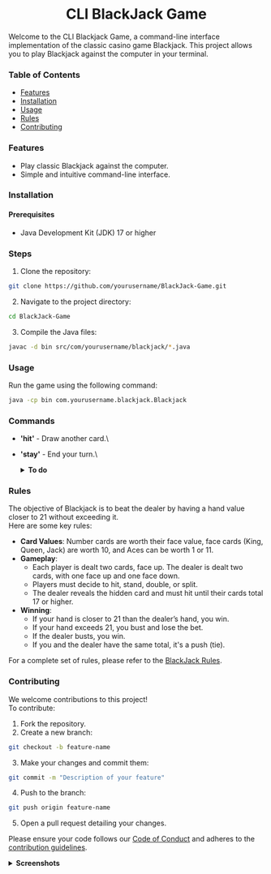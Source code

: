<div align="center">
  
  # CLI BlackJack Game
  
</div>

Welcome to the CLI Blackjack Game, a command-line interface implementation of the classic casino game Blackjack. This project allows you to play Blackjack against the computer in your terminal.

### Table of Contents
* [Features](https://github.com/sekwanaa/BlackJack-Game?tab=readme-ov-file#features)
* [Installation](https://github.com/sekwanaa/BlackJack-Game?tab=readme-ov-file#installation)
* [Usage](https://github.com/sekwanaa/BlackJack-Game?tab=readme-ov-file#usage)
* [Rules](https://github.com/sekwanaa/BlackJack-Game?tab=readme-ov-file#rules)
* [Contributing](https://github.com/sekwanaa/BlackJack-Game?tab=readme-ov-file#contributing)

### Features
* Play classic Blackjack against the computer.
* Simple and intuitive command-line interface.

### Installation
#### Prerequisites
* Java Development Kit (JDK) 17 or higher

### Steps
1. Clone the repository:
``` bash
git clone https://github.com/yourusername/BlackJack-Game.git
```
2. Navigate to the project directory:
``` bash
cd BlackJack-Game
```
3. Compile the Java files:
``` bash
javac -d bin src/com/yourusername/blackjack/*.java
```

### Usage
Run the game using the following command:
``` bash
java -cp bin com.yourusername.blackjack.Blackjack
```

### Commands
* **'hit'** - Draw another card.\
* **'stay'** - End your turn.\

  <details>
  
  **<summary>To do</summary>**
  
  * **'double'** - Double your bet, draw one more card, and end your turn.\
  * **'split'** - Split your hand into two hands (if you have a pair).\
  * **'insurance'** - Take insurance if the dealer shows an Ace.
      
  </details>

### Rules
The objective of Blackjack is to beat the dealer by having a hand value closer to 21 without exceeding it.\
Here are some key rules:

* **Card Values**: Number cards are worth their face value, face cards (King, Queen, Jack) are worth 10, and Aces can be worth 1 or 11.
* **Gameplay**:
  * Each player is dealt two cards, face up. The dealer is dealt two cards, with one face up and one face down.
  * Players must decide to hit, stand, double, or split.
  * The dealer reveals the hidden card and must hit until their cards total 17 or higher.
* **Winning**:
  * If your hand is closer to 21 than the dealer’s hand, you win.
  * If your hand exceeds 21, you bust and lose the bet.
  * If the dealer busts, you win.
  * If you and the dealer have the same total, it's a push (tie).

For a complete set of rules, please refer to the [BlackJack Rules](https://bicyclecards.com/how-to-play/blackjack/).

### Contributing
We welcome contributions to this project!\
To contribute:

1. Fork the repository.
2. Create a new branch:
``` bash
git checkout -b feature-name
```
3. Make your changes and commit them:
``` bash
git commit -m "Description of your feature"
```
4. Push to the branch:
``` bash
git push origin feature-name
```
5. Open a pull request detailing your changes.

Please ensure your code follows our [Code of Conduct]() and adheres to the [contribution guidelines]().
<details>
  
  **<summary>Screenshots</summary>**

### Home Screen
![image](https://github.com/sekwanaa/BlackJack-Game/assets/112197395/e93e629c-d81b-4539-8f9a-691ab13f9c74)

### Playing the game
![image](https://github.com/sekwanaa/BlackJack-Game/assets/112197395/483deefc-ce73-4244-bbd9-f8bcffdb0f9a)

![image](https://github.com/sekwanaa/BlackJack-Game/assets/112197395/67c74ed6-f957-4393-be74-aca1153f9eaf)

### Getting BlackJack (Exactly 21)
![image](https://github.com/sekwanaa/BlackJack-Game/assets/112197395/61d8f405-953b-4a73-a7cc-8a255d78bc8e)

### Busted (Going over 21)
![image](https://github.com/sekwanaa/BlackJack-Game/assets/112197395/5ae1be45-c718-412d-bc36-13df386d81da)

### Winning
![image](https://github.com/sekwanaa/BlackJack-Game/assets/112197395/4f1c5c91-15a8-4b0b-a709-42b40ef58c23)

  
</details>
